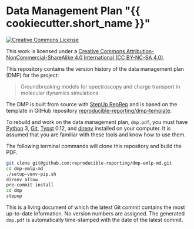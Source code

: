 # Data Management Plan "{{ cookiecutter.short_name }}"

[![Creative Commons License](https://i.creativecommons.org/l/by-nc-sa/4.0/88x31.png)](http://creativecommons.org/licenses/by-nc-sa/4.0/)

This work is licensed under a [Creative Commons Attribution-NonCommercial-ShareAlike 4.0 International (CC BY-NC-SA 4.0)](http://creativecommons.org/licenses/by-nc-sa/4.0/).

This repository contains the version history of the data management plan (DMP) for the project:

> Groundbreaking models for spectroscopy and charge transport in molecular dynamics simulations

The DMP is built from source with
[StepUp RepRep](https://reproducible-reporting.github.io/stepup-reprep/)
and is based on the template in GitHub repository
[reproducible-reporting/dmp-template](https://github.com/reproducible-reporting/dmp-template).

To rebuild and work on the data management plan, `dmp.pdf`, you must have
[Python](https://www.python.org/) 3,
[Git](https://git-scm.com/),
[Typst](https://github.com/typst/typst) 0.12,
and [direnv](https://direnv.net/)
installed on your computer.
It is assumed that you are familiar with these tools and know how to use them.

The following terminal commands will clone this repository and build the PDF.

```bash
git clone git@github.com:reproducible-reporting/dmp-emlp-md.git
cd dmp-emlp-md
./setup-venv-pip.sh
direnv allow
pre-commit install
cd dmp
stepup
```

This is a living document of which the latest Git commit contains the most up-to-date information.
No version numbers are assigned.
The generated `dmp.pdf` is automatically time-stamped with the date of the latest commit.
